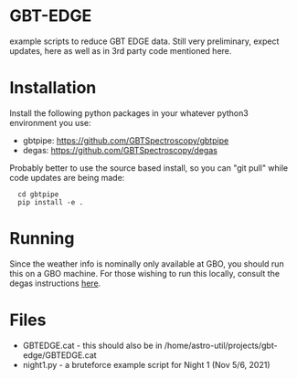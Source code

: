 # GBT-EDGE

example scripts to reduce GBT EDGE data. Still very preliminary, expect updates, here
as well as in 3rd party code mentioned here.

# Installation

Install the following python packages in your whatever python3 environment you use:

* gbtpipe: https://github.com/GBTSpectroscopy/gbtpipe
* degas:   https://github.com/GBTSpectroscopy/degas

Probably better to use the source based install, so you can "git pull" while code updates are being made:

	  cd gbtpipe
      pip install -e .
	  
# Running

Since the weather info is nominally only available at GBO, you should run this on a GBO machine.
For those wishing to run this locally, consult the degas instructions
[here](https://github.com/GBTSpectroscopy/degas/blob/master/README.md#local-installation-of-the-degas-pipeline).

# Files

* GBTEDGE.cat - this should also be in  /home/astro-util/projects/gbt-edge/GBTEDGE.cat 
* night1.py - a bruteforce example script for Night 1 (Nov 5/6, 2021)


